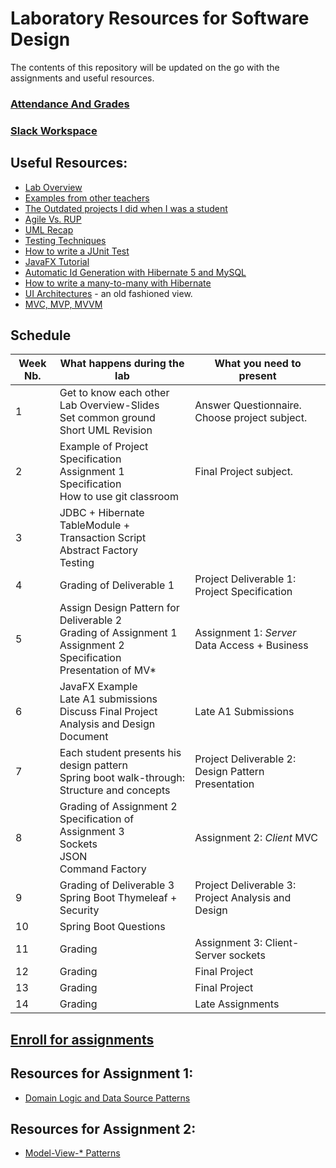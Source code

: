 # Laboratory Resources for Software Design

The contents of this repository will be updated on the go with the assignments and useful resources.
###	[Attendance And Grades](https://docs.google.com/spreadsheets/d/1CAo19VhQJ73O2Kpdc98LBW0e9QtG8GMMs29-Z8P3VM4/edit?usp=sharing)

<!-- ### [First Laboratory Questionnaire](https://goo.gl/forms/JiHJC4dPuT0VNUrJ3) -->

### [Slack Workspace](https://utcn-sd-30432.slack.com/messages)

##	Useful Resources:
*	[Lab Overview](https://docs.google.com/presentation/d/1oJOEvyqTztCIUlOVEyByOjyuji_TTT4jVIfeFVMfXFg/edit?usp=sharing)
*	[Examples from other teachers](https://github.com/UTCN-SoftwareDesignLab/LabCodeExamples)
*	[The Outdated projects I did when I was a student](https://github.com/buzea/Software-Design "Mambo Jambo Jibberish")
*	[Agile Vs. RUP](https://www.quora.com/What-are-key-differences-between-agile-and-rup-methodologies)
*	[UML Recap](https://drive.google.com/file/d/1prsQZhEYxRUixXnMkxZsiUDUAdJ8-9ij/view?usp=sharing)
*	[Testing Techniques](https://drive.google.com/open?id=1CBZvPDo31fNXHSWTjsn9rCQwPQHiN8ct)
*	[How to write a JUnit Test](https://www.tutorialspoint.com/junit/junit_writing_tests.htm)
*	[JavaFX Tutorial](https://www.youtube.com/playlist?list=PL6gx4Cwl9DGBzfXLWLSYVy8EbTdpGbUIG)
*	[Automatic Id Generation with Hibernate 5 and MySQL](https://vladmihalcea.com/why-should-not-use-the-auto-jpa-generationtype-with-mysql-and-hibernate/)
*	[How to write a many-to-many with Hibernate](https://vladmihalcea.com/the-best-way-to-use-the-manytomany-annotation-with-jpa-and-hibernate/)
*	[UI Architectures](https://www.martinfowler.com/eaaDev/uiArchs.html) - an old fashioned view.
*	[MVC, MVP, MVVM](https://medium.com/@ankit.sinhal/mvc-mvp-and-mvvm-design-pattern-6e169567bbad)

## Schedule
| Week Nb. 	| What happens during the lab                                                                                        							| What you need to present                           	|
|----------	|-----------------------------------------------------------------------------------------------------------------------------------------------|----------------------------------------------------	|
| 1        	| Get to know each other<br/> Lab Overview-Slides<br/> Set common ground<br/> Short UML Revision      											| Answer Questionnaire. Choose project subject.      	|
| 2        	| Example of Project Specification<br/> Assignment 1 Specification <br/> How to use git classroom<br/>                                   		| Final Project subject.                             	|
| 3        	| JDBC + Hibernate<br/>  TableModule + Transaction Script<br/> Abstract Factory<br/> Testing                               						|                                                    	|
| 4        	| Grading of Deliverable 1<br/>                                               																	| Project Deliverable 1: Project Specification       	|
| 5        	| Assign Design Pattern for Deliverable 2<br/>Grading of Assignment 1<br/>Assignment 2 Specification<br/>Presentation of MV*                 	| Assignment 1: *Server*  Data Access + Business     	|
| 6        	| JavaFX Example<br/> Late A1 submissions<br/> Discuss Final Project Analysis and Design Document<br/> 					 						| Late A1 Submissions									|
| 7        	| Each student presents his design pattern<br/> Spring boot walk-through: Structure and concepts                        						| Project Deliverable 2: Design Pattern Presentation 	|
| 8        	| Grading of Assignment 2<br/> Specification of Assignment 3<br/> Sockets<br/> JSON<br/> Command Factory<br/>                               	| Assignment 2: *Client* MVC                         	|
| 9        	| Grading of Deliverable 3<br/> Spring Boot Thymeleaf + Security                                                          						| Project Deliverable 3: Project Analysis and Design 	|
| 10       	| Spring Boot Questions                                                                                              							|                                                    	|
| 11       	| Grading                                                                                                            							| Assignment 3: Client-Server sockets                	|
| 12       	| Grading                                                                                                            							| Final Project                                      	|
| 13       	| Grading                                                                                                            							| Final Project                                      	|
| 14       	| Grading                                                                                                            							| Late Assignments                                   	|


## [Enroll for assignments](https://classroom.github.com/a/xyblG7Ur)

## Resources for Assignment 1:
*	[Domain Logic and Data Source Patterns](https://docs.google.com/presentation/d/1iOOMN-Tr3VDAUYMSLobgvn2FBubhfRrIuvV9OtxtZcU/edit?usp=sharing)	


## Resources for Assignment 2:
*	[Model-View-* Patterns](https://docs.google.com/presentation/d/1RlRJl_5q7cNeaB6W3HWTmMxhjRbOjWzFFMa99Bej7Bo/edit?usp=sharing)

